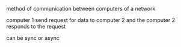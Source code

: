 
method of communication between computers of a network

computer 1 send request for data to computer 2 and the computer 2 responds to the request

can be sync or async